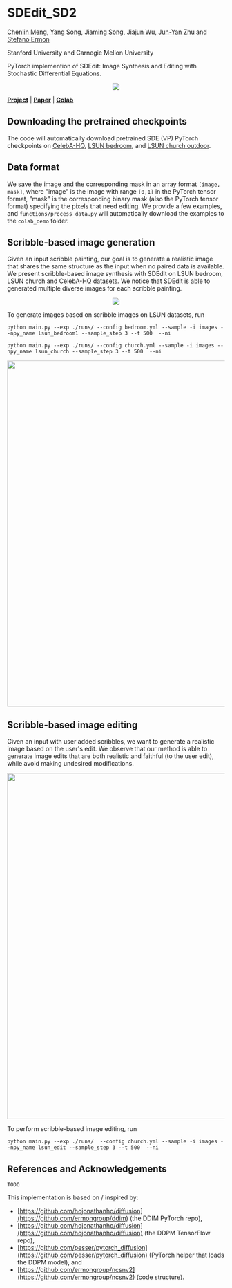 # SDEdit_SD2

[Chenlin Meng](https://cs.stanford.edu/~chenlin/), [Yang Song](https://yang-song.github.io/), [Jiaming Song](http://tsong.me/), 
[Jiajun Wu](https://jiajunwu.com/), [Jun-Yan Zhu](https://www.cs.cmu.edu/~junyanz/) and [Stefano Ermon](https://cs.stanford.edu/~ermon/)

Stanford University and Carnegie Mellon University 

PyTorch implemention of SDEdit: Image Synthesis and Editing with Stochastic Differential Equations.

<p align="center">
<img src="https://github.com/ermongroup/SDEdit/blob/main/images/figure1.jpg" />
</p>



[**Project**](https://chenlin9.github.io/SDEdit/) | [**Paper**]() | [**Colab**](https://colab.research.google.com/drive/1KkLS53PndXKQpPlS1iK-k1nRQYmlb4aO?usp=sharing)
## Downloading the pretrained checkpoints
The code will automatically download pretrained SDE (VP) PyTorch checkpoints on
[CelebA-HQ](https://image-editing-test-12345.s3-us-west-2.amazonaws.com/checkpoints/celeba_hq.ckpt), 
[LSUN bedroom](https://image-editing-test-12345.s3-us-west-2.amazonaws.com/checkpoints/bedroom.ckpt),
and [LSUN church outdoor](https://image-editing-test-12345.s3-us-west-2.amazonaws.com/checkpoints/church_outdoor.ckpt).

## Data format
We save the image and the corresponding mask in an array format ``[image, mask]``, where 
"image" is the image with range ``[0,1]`` in the PyTorch tensor format, "mask" is the corresponding binary mask (also the PyTorch tensor format) specifying the pixels that need editing.
We provide a few examples, and ``functions/process_data.py``  will automatically download the examples to the ``colab_demo`` folder.


## Scribble-based image generation
Given an input scribble painting, our goal is to generate a realistic image that shares the same structure as the input when no paired data is available. 
We present scribble-based image synthesis with SDEdit on LSUN bedroom, LSUN church and CelebA-HQ datasets. 
We notice that SDEdit is able to generated multiple diverse images for each scribble painting.
<p align="center">
<img src="https://github.com/ermongroup/SDEdit/blob/main/images/sde_stroke_generation.jpg" />

To generate images based on scribble images on LSUN datasets, run

```
python main.py --exp ./runs/ --config bedroom.yml --sample -i images --npy_name lsun_bedroom1 --sample_step 3 --t 500  --ni
```
```
python main.py --exp ./runs/ --config church.yml --sample -i images --npy_name lsun_church --sample_step 3 --t 500  --ni
```
</p>

<p align="center">
<img src="https://github.com/ermongroup/SDEdit/blob/main/images/stroke_based_generation.jpg" width="800">
</p>

## Scribble-based image editing
Given an input with user added scribbles, we want to generate a realistic image based on the user's edit. 
We observe that our method is able to generate image edits that are both realistic and faithful (to the user edit), 
while avoid making undesired modifications.
<p align="center">
<img src="https://github.com/ermongroup/SDEdit/blob/main/images/stroke_edit.jpg" width="800">
</p>
To perform scribble-based image editing, run

```
python main.py --exp ./runs/  --config church.yml --sample -i images --npy_name lsun_edit --sample_step 3 --t 500  --ni
```

## References and Acknowledgements
```
TODO
```

This implementation is based on / inspired by:

- [https://github.com/hojonathanho/diffusion](https://github.com/ermongroup/ddim) (the DDIM PyTorch repo), 
- [https://github.com/hojonathanho/diffusion](https://github.com/hojonathanho/diffusion) (the DDPM TensorFlow repo), 
- [https://github.com/pesser/pytorch_diffusion](https://github.com/pesser/pytorch_diffusion) (PyTorch helper that loads the DDPM model), and
- [https://github.com/ermongroup/ncsnv2](https://github.com/ermongroup/ncsnv2) (code structure).
